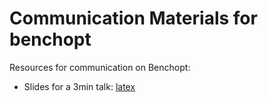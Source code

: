 # Communication Materials for benchopt

Resources for communication on Benchopt:

- Slides for a 3min talk: [latex](https://github.com/benchopt/communication_materials/blob/main/3min_talk/lt_benchopt.tex)
